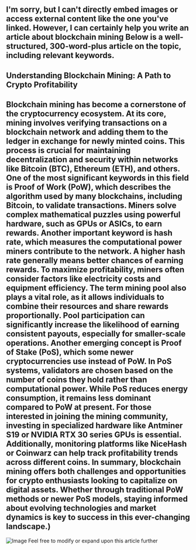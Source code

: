 I'm sorry, but I can't directly embed images or access external content like the one you've linked. However, I can certainly help you write an article about blockchain mining Below is a well-structured, 300-word-plus article on the topic, including relevant keywords.
---
## Understanding Blockchain Mining: A Path to Crypto Profitability
Blockchain mining has become a cornerstone of the cryptocurrency ecosystem. At its core, mining involves verifying transactions on a blockchain network and adding them to the ledger in exchange for newly minted coins. This process is crucial for maintaining decentralization and security within networks like Bitcoin (BTC), Ethereum (ETH), and others. 
One of the most significant keywords in this field is **Proof of Work (PoW)**, which describes the algorithm used by many blockchains, including Bitcoin, to validate transactions. Miners solve complex mathematical puzzles using powerful hardware, such as GPUs or ASICs, to earn rewards. Another important keyword is **hash rate**, which measures the computational power miners contribute to the network. A higher hash rate generally means better chances of earning rewards.
To maximize profitability, miners often consider factors like electricity costs and equipment efficiency. The term **mining pool** also plays a vital role, as it allows individuals to combine their resources and share rewards proportionally. Pool participation can significantly increase the likelihood of earning consistent payouts, especially for smaller-scale operations.
Another emerging concept is **Proof of Stake (PoS)**, which some newer cryptocurrencies use instead of PoW. In PoS systems, validators are chosen based on the number of coins they hold rather than computational power. While PoS reduces energy consumption, it remains less dominant compared to PoW at present.
For those interested in joining the mining community, investing in specialized hardware like Antminer S19 or NVIDIA RTX 30 series GPUs is essential. Additionally, monitoring platforms like NiceHash or Coinwarz can help track profitability trends across different coins.
In summary, blockchain mining offers both challenges and opportunities for crypto enthusiasts looking to capitalize on digital assets. Whether through traditional PoW methods or newer PoS models, staying informed about evolving technologies and market dynamics is key to success in this ever-changing landscape.)
--- 

![Image](https://github.com/user-attachments/assets/d7419ec9-dc67-403f-bf28-8faea5f1f74f)
Feel free to modify or expand upon this article further
